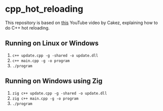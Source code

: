 # cpp_hot_reloading

This repository is based on [this](https://www.youtube.com/watch?v=QAeRxfeFAo0) YouTube video by Cakez, explaining how to do C++ hot reloading.

## Running on Linux or Windows

1. `c++ update.cpp -g -shared -o update.dll`
2. `c++ main.cpp -g -o program`
3. `./program`

## Running on Windows using Zig

1. `zig c++ update.cpp -g -shared -o update.dll`
2. `zig c++ main.cpp -g -o program`
3. `./program`
